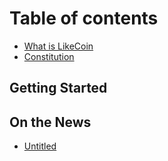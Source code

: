 # Table of contents

* [What is LikeCoin](README.md)
* [Constitution](constitution.md)

## Getting Started

## On the News

* [Untitled](on-the-news/untitled.md)

